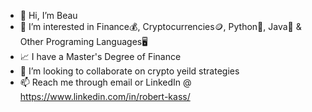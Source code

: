 - 👋 Hi, I’m Beau
- 👀 I’m interested in Finance💰, Cryptocurrencies🪙, Python🐍, Java📜 & Other Programing Languages🖥️
- 📈 I have a Master's Degree of Finance
- 💸 I’m looking to collaborate on crypto yeild strategies 
- 📫 Reach me through email or LinkedIn @ https://www.linkedin.com/in/robert-kass/

<!---
StakeNBake/StakeNBake is a ✨ special ✨ repository because its `README.md` (this file) appears on your GitHub profile.
You can click the Preview link to take a look at your changes.
--->
